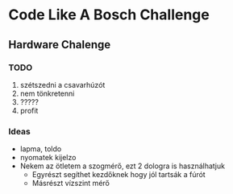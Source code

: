 # Code Like A Bosch Challenge
## Hardware Chalenge
### TODO
1. szétszedni a csavarhúzót
2. nem tönkretenni
3. ?????
4. profit
### Ideas
- lapma, toldo
- nyomatek kijelzo
- Nekem az ötletem a szogmérő, ezt 2 dologra is használhatjuk
    - Egyrészt segíthet kezdőknek hogy jól tartsák a fúrót
    - Másrészt vízszint mérő